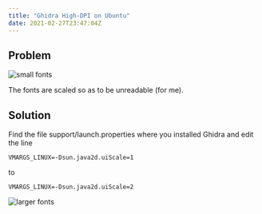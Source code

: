 ```yaml
---
title: "Ghidra High-DPI on Ubuntu"
date: 2021-02-27T23:47:04Z
---
```


## Problem

![small fonts](/images/highdpi/scale1-small.jpg#center)

The fonts are scaled so as to be unreadable (for me).

## Solution

Find the file support/launch.properties where you installed Ghidra and edit the line

```
VMARGS_LINUX=-Dsun.java2d.uiScale=1
```

to

```
VMARGS_LINUX=-Dsun.java2d.uiScale=2
```

![larger fonts](/images/highdpi/scale2-small.jpg#center)



